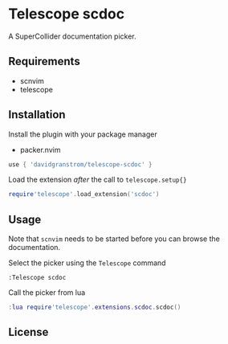 # Telescope scdoc

A SuperCollider documentation picker.

## Requirements

* scnvim
* telescope

## Installation

Install the plugin with your package manager

* packer.nvim
```lua
use { 'davidgranstrom/telescope-scdoc' }
```

Load the extension *after* the call to `telescope.setup{}`

```lua
require'telescope'.load_extension('scdoc')
```

## Usage

Note that `scnvim` needs to be started before you can browse the documentation.

Select the picker using the `Telescope` command

```viml
:Telescope scdoc
```

Call the picker from lua
```lua
:lua require'telescope'.extensions.scdoc.scdoc()
```

## License
